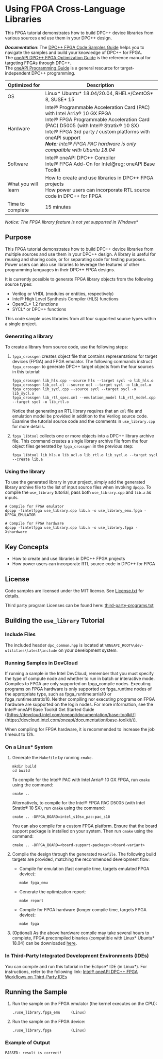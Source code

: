 
# Using FPGA Cross-Language Libraries
This FPGA tutorial demonstrates how to build DPC++ device libraries from various sources and use them in your DPC++ design. 

***Documentation***:  The [DPC++ FPGA Code Samples Guide](https://software.intel.com/content/www/us/en/develop/articles/explore-dpcpp-through-intel-fpga-code-samples.html) helps you to navigate the samples and build your knowledge of DPC++ for FPGA. <br>
The [oneAPI DPC++ FPGA Optimization Guide](https://software.intel.com/content/www/us/en/develop/documentation/oneapi-fpga-optimization-guide) is the reference manual for targeting FPGAs through DPC++. <br>
The [oneAPI Programming Guide](https://software.intel.com/en-us/oneapi-programming-guide) is a general resource for target-independent DPC++ programming.

| Optimized for                     | Description
---                                 |---
| OS                                | Linux* Ubuntu* 18.04/20.04, RHEL*/CentOS* 8, SUSE* 15
| Hardware                          | Intel&reg; Programmable Acceleration Card (PAC) with Intel Arria&reg; 10 GX FPGA <br> Intel&reg; FPGA Programmable Acceleration Card (PAC) D5005 (with Intel&reg; Stratix&reg; 10 SX) <br> Intel&reg; FPGA 3rd party / custom platforms with oneAPI support <br> *__Note__: Intel&reg; FPGA PAC hardware is only compatible with Ubuntu 18.04* 
| Software                          | Intel&reg; oneAPI DPC++ Compiler <br> Intel&reg; FPGA Add-On for Intel@reg; oneAPI Base Toolkit 
| What you will learn               | How to create and use libraries in DPC++ FPGA projects <br> How power users can incorporate RTL source code in DPC++ for FPGA
| Time to complete                  | 15 minutes

_Notice: The FPGA library feature is not yet supported in Windows*_

## Purpose
This FPGA tutorial demonstrates how to build DPC++ device libraries from multiple sources and use them in your DPC++ design. A library is useful for reusing and sharing code, or for separating code for testing purposes. Power users can also use libraries to leverage the features of other programming languages in their DPC++ FPGA designs.

It is currently possible to generate FPGA library objects from the following source types:
* Verilog or VHDL (modules or entities, respectively)
* Intel&reg; High Level Synthesis Compiler (HLS) functions
* OpenCL* 1.2 functions
* SYCL* or DPC++ functions

This code sample uses libraries from all four supported source types within a single project.

### Generating a library 
To create a library from  source code, use the following steps:

1. `fpga_crossgen` creates object file that contains representations for target devices (FPGA) and FPGA emulator. The following commands instruct `fpga_crossgen` to generate DPC++ target objects from the four sources in this tutorial:
   
   ```
   fpga_crossgen lib_hls.cpp --source hls --target sycl -o lib_hls.o
   fpga_crossgen lib_ocl.cl --source ocl --target sycl -o lib_ocl.o
   fpga_crossgen lib_sycl.cpp --source sycl --target sycl -o lib_sycl.o
   fpga_crossgen lib_rtl_spec.xml --emulation_model lib_rtl_model.cpp --target sycl -o lib_rtl.o
   ```
     Notice that generating an RTL library requires that an `xml` file and emulation model be provided in addition to the Verilog source code. Examine the tutorial source code and the comments in `use_library.cpp` for more details.
2. `fpga_libtool` collects one or more objects into a DPC++ library archive file. This command creates a single library archive file from the four object files generated by `fpga_crossgen` in the previous step:

   ```
   fpga_libtool lib_hls.o lib_ocl.o lib_rtl.o lib_sycl.o --target sycl --create lib.a
   ```
### Using the library
To use the generated library in your project, simply add the generated library archive file to the list of input source files when invoking `dpcpp`. To compile the `use_library` tutorial, pass both `use_library.cpp` and `lib.a` as inputs.
```
# Compile for FPGA emulator
dpcpp -fintelfpga use_library.cpp lib.a -o use_library_emu.fpga -DFPGA_EMULATOR

# Compile for FPGA hardware
dpcpp -fintelfpga use_library.cpp lib.a -o use_library.fpga -Xshardware
```


## Key Concepts
* How to create and use libraries in DPC++ FPGA projects
* How power users can incorporate RTL source code in DPC++ for FPGA

## License  
Code samples are licensed under the MIT license. See
[License.txt](https://github.com/oneapi-src/oneAPI-samples/blob/master/License.txt) for details.

Third party program Licenses can be found here: [third-party-programs.txt](https://github.com/oneapi-src/oneAPI-samples/blob/master/third-party-programs.txt)


## Building the `use_library` Tutorial

### Include Files
The included header `dpc_common.hpp` is located at `%ONEAPI_ROOT%\dev-utilities\latest\include` on your development system.

### Running Samples in DevCloud
If running a sample in the Intel DevCloud, remember that you must specify the type of compute node and whether to run in batch or interactive mode. Compiles to FPGA are only supported on fpga_compile nodes. Executing programs on FPGA hardware is only supported on fpga_runtime nodes of the appropriate type, such as fpga_runtime:arria10 or fpga_runtime:stratix10.  Neither compiling nor executing programs on FPGA hardware are supported on the login nodes. For more information, see the Intel&reg; oneAPI Base Toolkit Get Started Guide ([https://devcloud.intel.com/oneapi/documentation/base-toolkit/](https://devcloud.intel.com/oneapi/documentation/base-toolkit/)).

When compiling for FPGA hardware, it is recommended to increase the job timeout to 12h.

### On a Linux* System

1. Generate the `Makefile` by running `cmake`.
     ```
   mkdir build
   cd build
   ```
   To compile for the Intel&reg; PAC with Intel Arria&reg; 10 GX FPGA, run `cmake` using the command:  
    ```
    cmake ..
   ```
   Alternatively, to compile for the Intel&reg; FPGA PAC D5005 (with Intel Stratix&reg; 10 SX), run `cmake` using the command:

   ```
   cmake .. -DFPGA_BOARD=intel_s10sx_pac:pac_s10
   ```
   You can also compile for a custom FPGA platform. Ensure that the board support package is installed on your system. Then run `cmake` using the command:
   ```
   cmake .. -DFPGA_BOARD=<board-support-package>:<board-variant>
   ```

2. Compile the design through the generated `Makefile`. The following build targets are provided, matching the recommended development flow:

   * Compile for emulation (fast compile time, targets emulated FPGA device): 
      ```
      make fpga_emu
      ```
   * Generate the optimization report: 
     ```
     make report
     ``` 
   * Compile for FPGA hardware (longer compile time, targets FPGA device): 
     ```
     make fpga
     ``` 
3. (Optional) As the above hardware compile may take several hours to complete, FPGA precompiled binaries (compatible with Linux* Ubuntu* 18.04) can be downloaded <a href="https://iotdk.intel.com/fpga-precompiled-binaries/latest/use_library.fpga.tar.gz" download>here</a>.

 ### In Third-Party Integrated Development Environments (IDEs)

You can compile and run this tutorial in the Eclipse* IDE (in Linux*). For instructions, refer to the following link: [Intel&reg; oneAPI DPC++ FPGA Workflows on Third-Party IDEs](https://software.intel.com/en-us/articles/intel-oneapi-dpcpp-fpga-workflow-on-ide)


## Running the Sample

 1. Run the sample on the FPGA emulator (the kernel executes on the CPU):
     ```
     ./use_library.fpga_emu     (Linux)
     ```
2. Run the sample on the FPGA device:
     ```
     ./use_library.fpga         (Linux)
     ```

### Example of Output
```
PASSED: result is correct!
```
